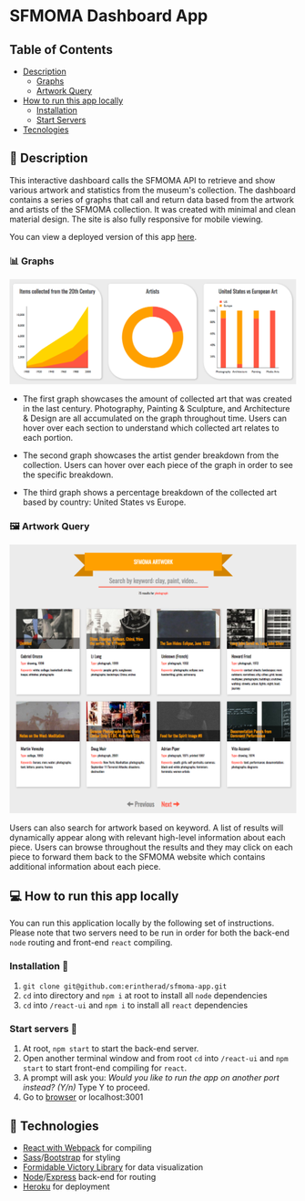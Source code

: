 # SFMOMA Dashboard App

## Table of Contents

- [Description](#-description)
  - [Graphs](#--graphs)
  - [Artwork Query](#-artwork-query)
- [How to run this app locally](#-how-to-run-this-app-locally)
  - [Installation](#installation-)
  - [Start Servers](#start-servers-)
- [Tecnologies](#-technologies)

## 🎨 Description

This interactive dashboard calls the SFMOMA API to retrieve and show various artwork and statistics from the museum's collection. The dashboard contains a series of graphs that call and return data based from the artwork and artists of the SFMOMA collection. It was created with minimal and clean material design. The site is also fully responsive for mobile viewing.

You can view a deployed version of this app [here](https://sfmoma-app.herokuapp.com/).

### 📊  Graphs

![graphs](./react-ui/public/graphs.png)

* The first graph showcases the amount of collected art that was created in the last century.  Photography, Painting & Sculpture, and Architecture & Design are all accumulated on the graph throughout time. Users can hover over each section to understand which collected art relates to each portion.

* The second graph showcases the artist gender breakdown from the collection.  Users can hover over each piece of the graph in order to see the specific breakdown.

* The third graph shows a percentage breakdown of the collected art based by country: United States vs Europe.

### 🖼 Artwork Query

![artwork](./react-ui/public/artwork.png)

Users can also search for artwork based on keyword. A list of results will dynamically appear along with relevant high-level information about each piece.  Users can browse throughout the results and they may click on each piece to forward them back to the SFMOMA website which contains additional information about each piece.

## 💻 How to run this app locally

You can run this application locally by the following set of instructions. Please note that two servers need to be run in order for both the back-end `node` routing and front-end `react` compiling.

### Installation 🔌

1. `git clone git@github.com:erintherad/sfmoma-app.git`
2. `cd` into directory and `npm i` at root to install all `node` dependencies
3. `cd` into `/react-ui` and `npm i` to install all `react` dependencies

### Start servers 📡

1. At root, `npm start` to start the back-end server.
2. Open another terminal window and from root `cd` into  `/react-ui` and `npm start` to start front-end compiling for `react`.  
3. A prompt will ask you: _Would you like to run the app on another port instead?_ _(Y/n)_ Type Y to proceed.
4. Go to [browser](http://localhost:3001/) or localhost:3001

## 📠 Technologies

* [React with Webpack](https://facebook.github.io/react/) for compiling
* [Sass](http://sass-lang.com/)/[Bootstrap](https://react-bootstrap.github.io/) for styling
* [Formidable Victory Library](https://formidable.com/open-source/victory/) for data visualization
* [Node](https://nodejs.org/en/)/[Express](https://expressjs.com/) back-end for routing
* [Heroku](https://www.heroku.com/) for deployment
